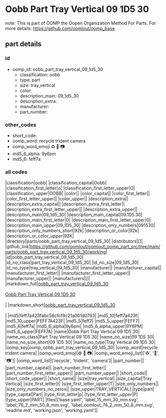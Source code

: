 # Oobb Part Tray Vertical 09 1D5 30  

note: This is part of OOMP the Oopen Organization Method For Parts. For more details: https://github.com/oomlout/oomp_base

##  part details





### id
* oomp_id: oobb_part_tray_vertical_09_1d5_30
  * classification: oobb
  * type: part
  * size: tray_vertical
  * color: 
  * description_main: 09_1d5_30
  * description_extra: 
  * manufacturer: 
  * part_number: 

### other_codes
* short_code: 
* oomp_word: recycle trident camera
* oomp_word_emoji :recycle: :trident: :camera:
* md5_6_alpha: 9y6pm
* md5_6: feff7a

### all codes 
|classification|oobb|
|classification_capital|Oobb|
|classification_first_letter|o|
|classification_first_letter_upper|O|
|classification_upper|OOBB|
|color||
|color_capital||
|color_first_letter||
|color_first_letter_upper||
|color_upper||
|description_extra||
|description_extra_capital||
|description_extra_first_letter||
|description_extra_first_letter_upper||
|description_extra_upper||
|description_main|09_1d5_30|
|description_main_capital|09.1D5.30|
|description_main_first_letter|0|
|description_main_first_letter_upper|0|
|description_main_upper|09_1D5_30|
|description_only_numbers|091530|
|description_only_numbers_short|92k|
|description_or_color|92k|
|description_or_color_upper|92K|
|directory|parts/oobb_part_tray_vertical_09_1d5_30|
|distributors|[]|
|github_link|https://github.com/oomlout/oomlout_oomp_part_src/tree/main/parts/oobb_part_tray_vertical_09_1d5_30/working|
|id|oobb_part_tray_vertical_09_1d5_30|
|id_no_class|part_tray_vertical_09_1d5_30|
|id_no_size|09_1d5_30|
|id_no_type|tray_vertical_09_1d5_30|
|manufacturer||
|manufacturer_capital||
|manufacturer_first_letter||
|manufacturer_first_letter_upper||
|manufacturer_upper||
|manufacturers|[]|
|markdown_full|[oobb_part_tray_vertical_09_1d5_30](https://github.com/oomlout/oomlout_oomp_part_src/tree/main/parts/oobb_part_tray_vertical_09_1d5_30/working)<br>[](https://github.com/oomlout/oomlout_oomp_part_src/tree/main/parts/oobb_part_tray_vertical_09_1d5_30/working)<br>[Oobb Part Tray Vertical 09 1D5 30](https://github.com/oomlout/oomlout_oomp_part_src/tree/main/parts/oobb_part_tray_vertical_09_1d5_30/working)<br><br>|
|markdown_short|[oobb_part_tray_vertical_09_1d5_30](https://github.com/oomlout/oomlout_oomp_part_src/tree/main/parts/oobb_part_tray_vertical_09_1d5_30/working)<br><br>|
|md5|feff7a423fabc58cfcf9c21a001d0763|
|md5_10|feff7a423f|
|md5_10_upper|FEFF7A423F|
|md5_5|feff7|
|md5_5_upper|FEFF7|
|md5_6|feff7a|
|md5_6_alpha|9y6pm|
|md5_6_alpha_upper|9Y6PM|
|md5_6_upper|FEFF7A|
|name|Oobb Part Tray Vertical 09 1D5 30|
|name_no_class|Part Tray Vertical 09 1D5 30|
|name_no_size|09 1D5 30|
|name_no_size_short|09 1D5 30|
|name_no_type|Tray Vertical 09 1D5 30|
|oomp_key|oomp_oobb_part_tray_vertical_09_1d5_30|
|oomp_word|recycle trident camera|
|oomp_word_emoji|:recycle: :trident: :camera:|
|oomp_word_emoji_list|[':recycle:', ':trident:', ':camera:']|
|oomp_word_list|['recycle', 'trident', 'camera']|
|part_number||
|part_number_capital||
|part_number_first_letter||
|part_number_first_letter_upper||
|part_number_upper||
|short_code||
|short_code_upper||
|short_name||
|size|tray_vertical|
|size_capital|Tray Vertical|
|size_first_letter|t|
|size_first_letter_upper|T|
|size_only_numbers||
|size_only_numbers_no_zeros||
|size_upper|TRAY_VERTICAL|
|type|part|
|type_capital|Part|
|type_first_letter|p|
|type_first_letter_upper|P|
|type_upper|PART|
|files|['base.yaml', 'label_15_mm_30_mm.svg', 'label_76_2_mm_50_8_mm.svg', 'label_oomlout_76_2_mm_50_8_mm.svg', 'readme.md', 'working.json', 'working.yaml']|
